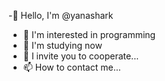 -👋 Hello, I'm @yanashark
- 👀 I'm interested in programming
- 🌱 I'm studying now 
- 💞️ I invite you to cooperate...
- 📫 How to contact me...

<!---
yanashark/yanashark is a ✨ special ✨ repository because its `README.md` (this file) appears on your GitHub profile.
You can click the Preview link to take a look at your changes.
--->
